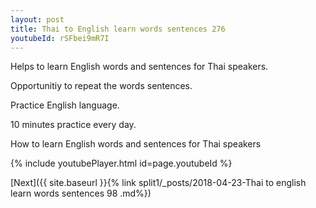 ```yaml
---
layout: post
title: Thai to English learn words sentences 276 
youtubeId: rSFbei9mR7I
---
```

 
 
Helps to learn English words and sentences for Thai speakers.

Opportunitiy to repeat the words sentences. 

Practice English language. 
 
10 minutes practice every day. 
 
How to learn English words and sentences for Thai speakers 
 
{% include youtubePlayer.html id=page.youtubeId %}
 
 
[Next]({{ site.baseurl }}{% link  split1/_posts/2018-04-23-Thai to english learn words sentences 98 .md%})
 
